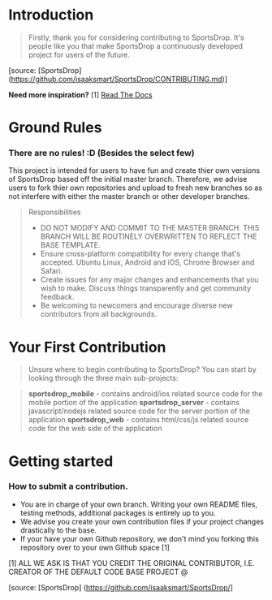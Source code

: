 # Introduction

>Firstly, thank you for considering contributing to SportsDrop. It's people like you that make SportsDrop a continuously developed project for users of the future.

[source: [SportsDrop] (https://github.com/isaaksmart/SportsDrop/CONTRIBUTING.md)] 

**Need more inspiration?** [1] [Read The Docs](http://read-the-docs.readthedocs.org/en/latest/contribute.html)

# Ground Rules
### There are no rules! :D (Besides the select few) 
This project is intended for users to have fun and create thier own versions of SportsDrop based off the initial master branch. Therefore,
we advise users to fork thier own repositories and upload to fresh new branches so as not interfere with either the master branch or other developer branches.

> Responsibilities
> * DO NOT MODIFY AND COMMIT TO THE MASTER BRANCH. THIS BRANCH WILL BE ROUTINELY OVERWRITTEN TO REFLECT THE BASE TEMPLATE.
> * Ensure cross-platform compatibility for every change that's accepted. Ubuntu Linux, Android and iOS, Chrome Browser and Safari.
> * Create issues for any major changes and enhancements that you wish to make. Discuss things transparently and get community feedback.
> * Be welcoming to newcomers and encourage diverse new contributors from all backgrounds. 

# Your First Contribution

> Unsure where to begin contributing to SportsDrop? You can start by looking through the three main sub-projects:

> **sportsdrop_mobile** - contains android/ios related source code for the mobile portion of the application
> **sportsdrop_server** - contains javascript/nodejs related source code for the server portion of the application
> **sportsdrop_web** - contains html/css/js related source code for the web side of the application

# Getting started
### How to submit a contribution.

* You are in charge of your own branch. Writing your own README files, testing methods, additional packages is entirely up to you.
* We advise you create your own contribution files if your project changes drastically to the base.
* If your have your own Github repository, we don't mind you forking this repository over to your own Github space [1]

[1] ALL WE ASK IS THAT YOU CREDIT THE ORIGINAL CONTRIBUTOR, I.E. CREATOR OF THE DEFAULT CODE BASE PROJECT @

[source: [SportsDrop] (https://github.com/isaaksmart/SportsDrop/] 
